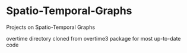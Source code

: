 # Spatio-Temporal-Graphs
Projects on Spatio-Temporal Graphs


overtime directory cloned from overtime3 package for most up-to-date code